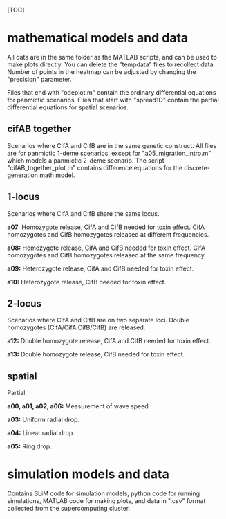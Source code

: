 [TOC]

# mathematical models and data

All data are in the same folder as the MATLAB scripts, and can be used to make plots directly. You can delete the "tempdata" files to recollect data. Number of points in the heatmap can be adjusted by changing the "precision" parameter. 

Files that end with "odeplot.m" contain the ordinary differential equations for panmictic scenarios. Files that start with "spread1D" contain the partial differential equations for spatial scenarios. 

## cifAB together

Scenarios where CifA and CifB are in the same genetic construct. All files are for panmictic 1-deme scenarios, except for "a05_migration_intro.m" which models a panmictic 2-deme scenario. The script "cifAB_together_plot.m" contains difference equations for the discrete-generation math model. 

## 1-locus

Scenarios where CifA and CifB share the same locus. 

**a07:** Homozygote release, CifA and CifB needed for toxin effect. CifA homozygotes and CifB homozygotes released at different frequencies. 

**a08:** Homozygote release, CifA and CifB needed for toxin effect. CifA homozygotes and CifB homozygotes released at the same frequency.  

**a09:** Heterozygote release, CifA and CifB needed for toxin effect. 

**a10:** Heterozygote release, CifB needed for toxin effect. 

## 2-locus

Scenarios where CifA and CifB are on two separate loci. Double homozygotes (CifA/CifA CifB/CifB) are released. 

**a12:** Double homozygote release, CifA and CifB needed for toxin effect. 

**a13:** Double homozygote release, CifB needed for toxin effect. 

## spatial

Partial 

**a00, a01, a02, a06:** Measurement of wave speed. 

**a03:** Uniform radial drop.

**a04:** Linear radial drop.

**a05:** Ring drop. 

# simulation models and data

Contains SLiM code for simulation models, python code for running simulations, MATLAB code for making plots, and data in ".csv" format collected from the supercomputing cluster. 